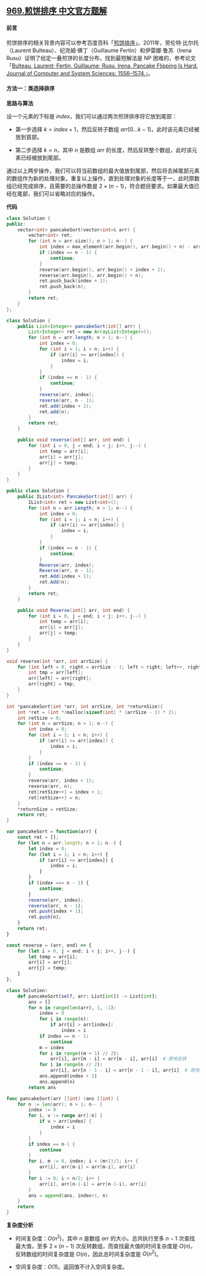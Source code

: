 ## [969.煎饼排序 中文官方题解](https://leetcode.cn/problems/pancake-sorting/solutions/100000/jian-bing-pai-xu-by-leetcode-solution-rzzu)

#### 前言

煎饼排序的相关背景内容可以参考百度百科「[煎饼排序](https://baike.baidu.com/item/%E7%85%8E%E9%A5%BC%E6%8E%92%E5%BA%8F)」。2011年，劳伦特·比尔托（Laurent Bulteau）、纪尧姆·佛丁（Guillaume Fertin）和伊雷娜·鲁苏（Irena Rusu）证明了给定一叠煎饼的长度分布，找到最短解法是 NP 困难的，参考论文「[Bulteau, Laurent; Fertin, Guillaume; Rusu, Irena. Pancake Flipping Is Hard. Journal of Computer and System Sciences: 1556–1574.](https://arxiv.org/abs/1111.0434v1)」。

#### 方法一：类选择排序

**思路与算法**

设一个元素的下标是 $\textit{index}$，我们可以通过两次煎饼排序将它放到尾部：

+ 第一步选择 $k = \textit{index} + 1$，然后反转子数组 $\textit{arr}[0 ... k - 1]$，此时该元素已经被放到首部。

+ 第二步选择 $k = \textit{n}$，其中 $\textit{n}$ 是数组 $\textit{arr}$ 的长度，然后反转整个数组，此时该元素已经被放到尾部。

通过以上两步操作，我们可以将当前数组的最大值放到尾部，然后将去掉尾部元素的数组作为新的处理对象，重复以上操作，直到处理对象的长度等于一，此时原数组已经完成排序，且需要的总操作数是 $2 \times (n - 1)$，符合题目要求。如果最大值已经在尾部，我们可以省略对应的操作。

**代码**

```C++ [sol1-C++]
class Solution {
public:
    vector<int> pancakeSort(vector<int>& arr) {
        vector<int> ret;
        for (int n = arr.size(); n > 1; n--) {
            int index = max_element(arr.begin(), arr.begin() + n) - arr.begin();
            if (index == n - 1) {
                continue;
            }
            reverse(arr.begin(), arr.begin() + index + 1);
            reverse(arr.begin(), arr.begin() + n);
            ret.push_back(index + 1);
            ret.push_back(n);
        }
        return ret;
    }
};
```

```Java [sol1-Java]
class Solution {
    public List<Integer> pancakeSort(int[] arr) {
        List<Integer> ret = new ArrayList<Integer>();
        for (int n = arr.length; n > 1; n--) {
            int index = 0;
            for (int i = 1; i < n; i++) {
                if (arr[i] >= arr[index]) {
                    index = i;
                }
            }
            if (index == n - 1) {
                continue;
            }
            reverse(arr, index);
            reverse(arr, n - 1);
            ret.add(index + 1);
            ret.add(n);
        }
        return ret;
    }

    public void reverse(int[] arr, int end) {
        for (int i = 0, j = end; i < j; i++, j--) {
            int temp = arr[i];
            arr[i] = arr[j];
            arr[j] = temp;
        }
    }
}
```

```C# [sol1-C#]
public class Solution {
    public IList<int> PancakeSort(int[] arr) {
        IList<int> ret = new List<int>();
        for (int n = arr.Length; n > 1; n--) {
            int index = 0;
            for (int i = 1; i < n; i++) {
                if (arr[i] >= arr[index]) {
                    index = i;
                }
            }
            if (index == n - 1) {
                continue;
            }
            Reverse(arr, index);
            Reverse(arr, n - 1);
            ret.Add(index + 1);
            ret.Add(n);
        }
        return ret;
    }

    public void Reverse(int[] arr, int end) {
        for (int i = 0, j = end; i < j; i++, j--) {
            int temp = arr[i];
            arr[i] = arr[j];
            arr[j] = temp;
        }
    }
}
```

```C [sol1-C]
void reverse(int *arr, int arrSize) {
    for (int left = 0, right = arrSize - 1; left < right; left++, right--) {
        int tmp = arr[left];
        arr[left] = arr[right];
        arr[right] = tmp;
    }
}

int *pancakeSort(int *arr, int arrSize, int *returnSize){
    int *ret = (int *)malloc(sizeof(int) * (arrSize - 1) * 2);
    int retSize = 0;
    for (int n = arrSize; n > 1; n--) {
        int index = 0;
        for (int i = 1; i < n; i++) {
            if (arr[i] >= arr[index]) {
                index = i;
            }
        }
        if (index == n - 1) {
            continue;
        }
        reverse(arr, index + 1);
        reverse(arr, n);
        ret[retSize++] = index + 1;
        ret[retSize++] = n;
    }
    *returnSize = retSize;
    return ret;
}
```

```JavaScript [sol1-JavaScript]
var pancakeSort = function(arr) {
    const ret = [];
    for (let n = arr.length; n > 1; n--) {
        let index = 0;
        for (let i = 1; i < n; i++) {
            if (arr[i] >= arr[index]) {
                index = i;
            }
        }
        if (index === n - 1) {
            continue;
        }
        reverse(arr, index);
        reverse(arr, n - 1);
        ret.push(index + 1);
        ret.push(n);
    }
    return ret;
}

const reverse = (arr, end) => {
    for (let i = 0, j = end; i < j; i++, j--) {
        let temp = arr[i];
        arr[i] = arr[j];
        arr[j] = temp;
    }
};
```

```Python [sol1-Python3]
class Solution:
    def pancakeSort(self, arr: List[int]) -> List[int]:
        ans = []
        for n in range(len(arr), 1, -1):
            index = 0
            for i in range(n):
                if arr[i] > arr[index]:
                    index = i
            if index == n - 1:
                continue
            m = index
            for i in range((m + 1) // 2):
                arr[i], arr[m - i] = arr[m - i], arr[i]  # 原地反转
            for i in range(n // 2):
                arr[i], arr[n - 1 - i] = arr[n - 1 - i], arr[i]  # 原地反转
            ans.append(index + 1)
            ans.append(n)
        return ans
```

```go [sol1-Golang]
func pancakeSort(arr []int) (ans []int) {
    for n := len(arr); n > 1; n-- {
        index := 0
        for i, v := range arr[:n] {
            if v > arr[index] {
                index = i
            }
        }
        if index == n-1 {
            continue
        }
        for i, m := 0, index; i < (m+1)/2; i++ {
            arr[i], arr[m-i] = arr[m-i], arr[i]
        }
        for i := 0; i < n/2; i++ {
            arr[i], arr[n-1-i] = arr[n-1-i], arr[i]
        }
        ans = append(ans, index+1, n)
    }
    return
}
```

**复杂度分析**

+ 时间复杂度：$O(n^2)$，其中 $n$ 是数组 $\textit{arr}$ 的大小。总共执行至多 $n - 1$ 次查找最大值，至多 $2 \times (n - 1)$ 次反转数组，而查找最大值的时间复杂度是 $O(n)$，反转数组的时间复杂度是 $O(n)$，因此总时间复杂度是 $O(n^2)$。

+ 空间复杂度：$O(1)$。返回值不计入空间复杂度。